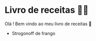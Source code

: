 # Livro de receitas :man_cook:



Olá ! Bem vindo ao meu livro de receitas :wave:

- Strogonoff de frango
